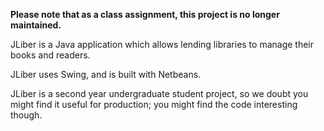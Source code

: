 **Please note that as a class assignment, this project is no longer maintained.**


JLiber is a Java application which allows lending libraries to manage their books and readers.

JLiber uses Swing, and is built with Netbeans.

JLiber is a second year undergraduate student project, so we doubt you might find it useful for production; you might find the code interesting though.